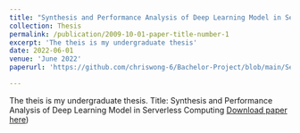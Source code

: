 ```yaml
---
title: "Synthesis and Performance Analysis of Deep Learning Model in Serverless Computing"
collection: Thesis
permalink: /publication/2009-10-01-paper-title-number-1
excerpt: 'The theis is my undergraduate thesis'
date: 2022-06-01
venue: 'June 2022'
paperurl: 'https://github.com/chriswong-6/Bachelor-Project/blob/main/ServerlessComputing_WangHaocheng.pdf'

---
```

The theis is my undergraduate thesis. Title: Synthesis and Performance Analysis of Deep Learning Model in Serverless Computing
[Download paper here](https://github.com/chriswong-6/Bachelor-Project/blob/main/ServerlessComputing_WangHaocheng.pdf))

